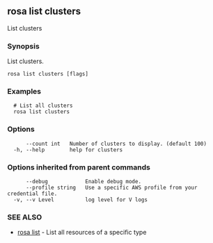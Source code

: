 ## rosa list clusters

List clusters

### Synopsis

List clusters.

```
rosa list clusters [flags]
```

### Examples

```
  # List all clusters
  rosa list clusters
```

### Options

```
      --count int   Number of clusters to display. (default 100)
  -h, --help        help for clusters
```

### Options inherited from parent commands

```
      --debug            Enable debug mode.
      --profile string   Use a specific AWS profile from your credential file.
  -v, --v Level          log level for V logs
```

### SEE ALSO

* [rosa list](rosa_list.md)	 - List all resources of a specific type

